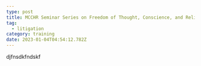 ```yaml
---
type: post
title: MCCHR Seminar Series on Freedom of Thought, Conscience, and Religion
tag:
  - litigation
category: training
date: 2023-01-04T04:54:12.782Z
---
```

d﻿jfnsdkfndskf